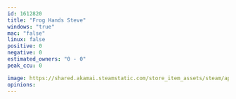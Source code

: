 ```yaml
---
id: 1612820
title: "Frog Hands Steve"
windows: "true"
mac: "false"
linux: false
positive: 0
negative: 0
estimated_owners: "0 - 0"
peak_ccu: 0

image: https://shared.akamai.steamstatic.com/store_item_assets/steam/apps/1612820/header.jpg?t=1722782144
opinions:
---
```

